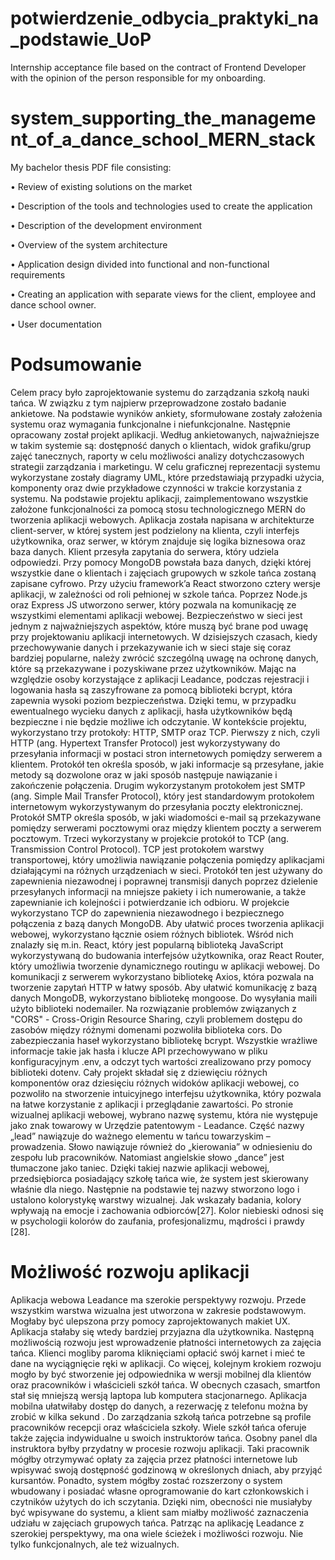 # potwierdzenie_odbycia_praktyki_na_podstawie_UoP

Internship acceptance file based on the contract of Frontend Developer with the opinion of the person responsible for my onboarding.

# system_supporting_the_management_of_a_dance_school_MERN_stack

My bachelor thesis PDF file consisting:

• Review of existing solutions on the market

• Description of the tools and technologies used to create the application

• Description of the development environment

• Overview of the system architecture

• Application design divided into functional and non-functional requirements

• Creating an application with separate views for the client, employee and dance school owner.

• User documentation

# Podsumowanie

Celem pracy było zaprojektowanie systemu do zarządzania szkołą nauki tańca. W związku z tym najpierw przeprowadzone zostało badanie ankietowe. Na podstawie wyników ankiety, sformułowane zostały założenia systemu oraz wymagania funkcjonalne i niefunkcjonalne. Następnie opracowany został projekt aplikacji. Według ankietowanych, najważniejsze w takim systemie są: dostępność danych o klientach, widok grafiku/grup zajęć tanecznych, raporty w celu możliwości analizy dotychczasowych strategii zarządzania i marketingu. W celu graficznej reprezentacji systemu wykorzystane zostały diagramy UML, które przedstawiają przypadki użycia, komponenty oraz dwie przykładowe czynności w trakcie korzystania z systemu. 
Na podstawie projektu aplikacji, zaimplementowano wszystkie założone funkcjonalności za pomocą stosu technologicznego MERN do tworzenia aplikacji webowych. Aplikacja została napisana w architekturze client-server, w której system jest podzielony na klienta, czyli interfejs użytkownika, oraz serwer, w którym znajduje się logika biznesowa oraz baza danych. Klient przesyła zapytania do serwera, który udziela odpowiedzi.
Przy pomocy MongoDB powstała baza danych, dzięki której wszystkie dane o klientach i zajęciach grupowych w szkole tańca zostaną zapisane cyfrowo. Przy użyciu framework’a React stworzono cztery wersje aplikacji, w zależności od roli pełnionej w szkole tańca. Poprzez Node.js oraz Express JS utworzono serwer, który pozwala na komunikację ze wszystkimi elementami aplikacji webowej.
Bezpieczeństwo w sieci jest jednym z najważniejszych aspektów, które muszą być brane pod uwagę przy projektowaniu aplikacji internetowych. W dzisiejszych czasach, kiedy przechowywanie danych i przekazywanie ich w sieci staje się coraz bardziej popularne, należy zwrócić szczególną uwagę na ochronę danych, które są przekazywane i pozyskiwane przez użytkowników. Mając na względzie osoby korzystające z aplikacji Leadance, podczas rejestracji i logowania hasła są zaszyfrowane za pomocą biblioteki bcrypt, która zapewnia wysoki poziom bezpieczeństwa. Dzięki temu, w przypadku ewentualnego wycieku danych z aplikacji, hasła użytkowników będą bezpieczne i nie będzie możliwe ich odczytanie.
W kontekście projektu, wykorzystano trzy protokoły: HTTP, SMTP oraz TCP. Pierwszy z nich, czyli HTTP (ang. Hypertext Transfer Protocol) jest wykorzystywany do przesyłania informacji w postaci stron internetowych pomiędzy serwerem a klientem. Protokół ten określa sposób, w jaki informacje są przesyłane, jakie metody są dozwolone oraz w jaki sposób następuje nawiązanie i zakończenie połączenia. Drugim wykorzystanym protokołem jest SMTP (ang. Simple Mail Transfer Protocol), który jest standardowym protokołem internetowym wykorzystywanym do przesyłania poczty elektronicznej. Protokół SMTP określa sposób, w jaki wiadomości e-mail są przekazywane pomiędzy serwerami pocztowymi oraz między klientem poczty a serwerem pocztowym. Trzeci wykorzystany w projekcie protokół to TCP (ang. Transmission Control Protocol). TCP jest protokołem warstwy transportowej, który umożliwia nawiązanie połączenia pomiędzy aplikacjami działającymi na różnych urządzeniach w sieci. Protokół ten jest używany do zapewnienia niezawodnej i poprawnej transmisji danych poprzez dzielenie przesyłanych informacji na mniejsze pakiety i ich numerowanie, a także zapewnianie ich kolejności i potwierdzanie ich odbioru. W projekcie wykorzystano TCP do zapewnienia niezawodnego i bezpiecznego połączenia z bazą danych MongoDB.
Aby ułatwić proces tworzenia aplikacji webowej, wykorzystano łącznie osiem różnych bibliotek. Wśród nich znalazły się m.in. React, który jest popularną biblioteką JavaScript wykorzystywaną do budowania interfejsów użytkownika, oraz React Router, który umożliwia tworzenie dynamicznego routingu w aplikacji webowej. Do komunikacji z serwerem wykorzystano bibliotekę Axios, która pozwala na tworzenie zapytań HTTP w łatwy sposób. Aby ułatwić komunikację z bazą danych MongoDB, wykorzystano bibliotekę mongoose. Do wysyłania maili użyto biblioteki nodemailer. Na rozwiązanie problemów związanych z "CORS" - Cross-Origin Resource Sharing, czyli problemem dostępu do zasobów między różnymi domenami pozwoliła biblioteka cors. Do zabezpieczania haseł wykorzystano bibliotekę bcrypt. Wszystkie wrażliwe informacje takie jak hasła i klucze API przechowywano w pliku konfiguracyjnym .env, a odczyt tych wartości zrealizowano przy pomocy biblioteki dotenv.
Cały projekt składał się z dziewięciu różnych komponentów oraz dziesięciu różnych widoków aplikacji webowej, co pozwoliło na stworzenie intuicyjnego interfejsu użytkownika, który pozwala na łatwe korzystanie z aplikacji i przeglądanie zawartości.
Po stronie wizualnej aplikacji webowej, wybrano nazwę systemu, która nie występuje jako znak towarowy w Urzędzie patentowym - Leadance. Część nazwy „lead” nawiązuje do ważnego elementu w tańcu towarzyskim – prowadzenia. Słowo nawiązuje również do „kierowania” w odniesieniu do zespołu lub pracowników. Natomiast angielskie słowo „dance” jest tłumaczone jako taniec. Dzięki takiej nazwie aplikacji webowej, przedsiębiorca posiadający szkołę tańca wie, że system jest skierowany właśnie dla niego. Następnie na podstawie tej nazwy stworzono logo i ustalono kolorystykę warstwy wizualnej. Jak wskazały badania, kolory wpływają na emocje i zachowania odbiorców[27]. Kolor niebieski odnosi się w psychologii kolorów do zaufania, profesjonalizmu, mądrości i prawdy [28].

# Możliwość rozwoju aplikacji

Aplikacja webowa Leadance ma szerokie perspektywy rozwoju. Przede wszystkim warstwa wizualna jest utworzona w zakresie podstawowym. Mogłaby być ulepszona przy pomocy zaprojektowanych makiet UX. Aplikacja stałaby się wtedy bardziej przyjazna dla użytkownika.
Następną możliwością rozwoju jest wprowadzenie płatności internetowych za zajęcia tańca. Klienci mogliby paroma kliknięciami opłacić swój karnet i mieć te dane na wyciągnięcie ręki w aplikacji. Co więcej, kolejnym krokiem rozwoju mogło by być stworzenie jej odpowiednika w wersji mobilnej dla klientów oraz pracowników i właścicieli szkół tańca. W obecnych czasach, smartfon stał się mniejszą wersją laptopa lub komputera stacjonarnego. Aplikacja mobilna ułatwiłaby dostęp do danych, a rezerwację z telefonu można by zrobić w kilka sekund .
Do zarządzania szkołą tańca potrzebne są profile pracowników recepcji oraz właściciela szkoły. Wiele szkół tańca oferuje także zajęcia indywidualne u swoich instruktorów tańca. Osobny panel dla instruktora byłby przydatny w procesie rozwoju aplikacji. Taki pracownik mógłby otrzymywać opłaty za zajęcia przez płatności internetowe lub wpisywać swoją dostępność godzinową w określonych dniach, aby przyjąć kursantów. Ponadto, system mógłby zostać rozszerzony o system wbudowany i posiadać własne oprogramowanie do kart członkowskich i czytników użytych do ich sczytania. Dzięki nim, obecności nie musiałyby być wpisywane do systemu, a klient sam miałby możliwość zaznaczenia udziału w zajęciach grupowych tańca.
Patrząc na aplikację Leadance z szerokiej perspektywy, ma ona wiele ścieżek i możliwości rozwoju. Nie tylko funkcjonalnych, ale też wizualnych. 

